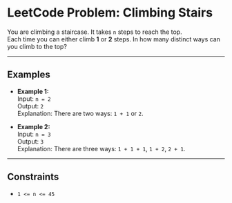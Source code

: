 # LeetCode Problem: Climbing Stairs

You are climbing a staircase. It takes `n` steps to reach the top.  
Each time you can either climb **1** or **2** steps. In how many distinct ways can you climb to the top?

---

## Examples

- **Example 1:**  
  Input: `n = 2`  
  Output: `2`  
  Explanation: There are two ways: `1 + 1` or `2`.

- **Example 2:**  
  Input: `n = 3`  
  Output: `3`  
  Explanation: There are three ways: `1 + 1 + 1`, `1 + 2`, `2 + 1`.

---

## Constraints
- `1 <= n <= 45`
